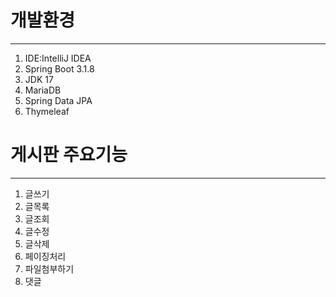 # 개발환경

---
1. IDE:IntelliJ IDEA 
2. Spring Boot 3.1.8
3. JDK 17
4. MariaDB
5. Spring Data JPA
6. Thymeleaf

# 게시판 주요기능

--- 
1. 글쓰기
2. 글목록
3. 글조회
4. 글수정
5. 글삭제
6. 페이징처리
7. 파일첨부하기
8. 댓글